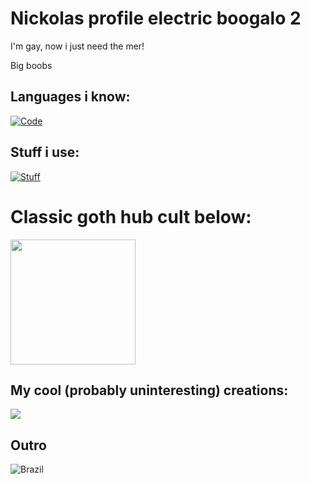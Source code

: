 # Nickolas profile electric boogalo 2

I'm gay, now i just need the mer!

Big boobs

## Languages i know:

[![Code](https://skillicons.dev/icons?i=cpp,java,php,mysql&theme=light)](https://github.com/irrdkwhattoput/)

## Stuff i use:

[![Stuff](https://skillicons.dev/icons?i=cloudflare,eclipse,postman,visualstudio,discord,gmail,github,linux,windows&theme=light)](https://github.com/irrdkwhattoput/)

# Classic goth hub cult below:

<a href="https://github.com/irrdkwhattoput/">
  <img height=200 align="center" src="https://github-readme-stats.vercel.app/api?username=irrdkwhattoput&theme=blue_navy" />
</a>

## My cool (probably uninteresting) creations:

<a href="https://github.com/irrdkwhattoput/cc-bundle-dl">
  <img align="center" src="https://github-readme-stats.vercel.app/api/pin/?username=irrdkwhattoput&repo=cc-bundle-dl&theme=holi"/>
</a>

## Outro

<img alt="Brazil" src="https://unpkg.com/language-icons/icons/br.svg">
